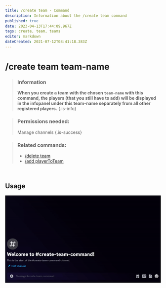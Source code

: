 ```yaml
---
title: /create team - Command
description: Information about the /create team command
published: true
date: 2023-04-13T17:44:09.967Z
tags: create, team, teams
editor: markdown
dateCreated: 2021-07-12T08:41:18.383Z
---
```


# /create team team-name

>### Information
>**When you create a team with the chosen `team-name` with this command, the players (that you still have to add) will be displayed in the infopanel under this team-name separately from all other registered players.**
>{.is-info}

>### Permissions needed: 
>Manage channels
>{.is-success}

>### Related commands:
>-   [/delete team](/en/commands/delete/team/)
>-   [/add playerToTeam](/en/commands/add/playerToTeam/)

<br> 

## Usage

![](/new_create_team.gif)